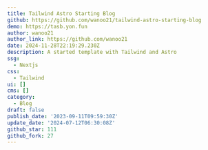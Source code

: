 ```yaml
---
title: Tailwind Astro Starting Blog
github: https://github.com/wanoo21/tailwind-astro-starting-blog
demo: https://tasb.yon.fun
author: wanoo21
author_link: https://github.com/wanoo21
date: 2024-11-28T22:19:29.230Z
description: A started template with Tailwind and Astro
ssg:
  - Nextjs
css:
  - Tailwind
ui: []
cms: []
category:
  - Blog
draft: false
publish_date: '2023-09-11T09:59:30Z'
update_date: '2024-07-12T06:30:08Z'
github_star: 111
github_fork: 27
---
```


